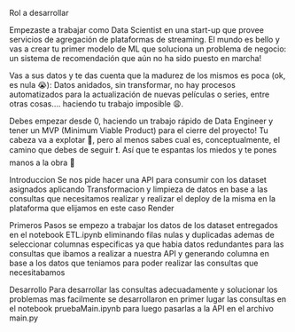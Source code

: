 Rol a desarrollar

Empezaste a trabajar como Data Scientist en una start-up que provee servicios de agregación de plataformas de streaming. El mundo es bello y vas a crear tu primer modelo de ML que soluciona un problema de negocio: un sistema de recomendación que aún no ha sido puesto en marcha!

Vas a sus datos y te das cuenta que la madurez de los mismos es poca (ok, es nula 😭): Datos anidados, sin transformar, no hay procesos automatizados para la actualización de nuevas películas o series, entre otras cosas…. haciendo tu trabajo imposible 😩.

Debes empezar desde 0, haciendo un trabajo rápido de Data Engineer y tener un MVP (Minimum Viable Product) para el cierre del proyecto! Tu cabeza va a explotar 🤯, pero al menos sabes cual es, conceptualmente, el camino que debes de seguir ❗. Así que te espantas los miedos y te pones manos a la obra 💪


Introduccion 
Se nos pide hacer una API para consumir con los dataset asignados aplicando Transformacion y limpieza de datos en base a las consultas que necesitamos realizar y realizar el deploy de la misma en la plataforma que elijamos en este caso Render

Primeros Pasos
se empezo a trabajar los datos de los dataset entregados en el notebook ETL.ipynb eliminando filas nulas y duplicadas ademas de seleccionar columnas especificas ya que habia datos redundantes para las consultas que ibamos a realizar a nuestra API y generando columna en base a los datos que teniamos para poder realizar las consultas que necesitabamos

Desarrollo 
Para desarrollar las consultas adecuadamente y solucionar los problemas mas facilmente se desarrollaron en primer lugar las consultas en el notebook pruebaMain.ipynb para luego pasarlas a la API en el archivo main.py